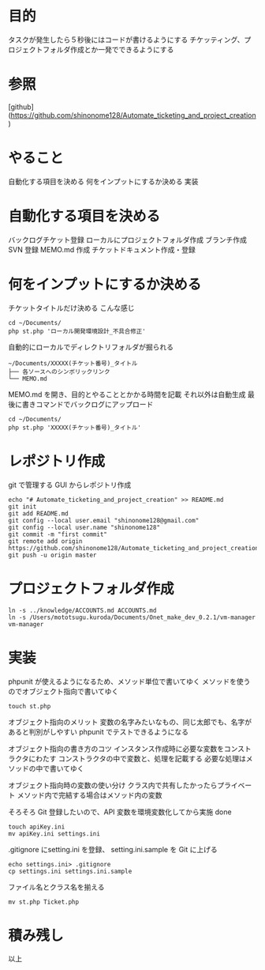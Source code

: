 # 目的

タスクが発生したら５秒後にはコードが書けるようにする
チケッティング、プロジェクトフォルダ作成とか一発でできるようにする

# 参照

[github]
(https://github.com/shinonome128/Automate_ticketing_and_project_creation)

# やること

自動化する項目を決める
何をインプットにするか決める
実装

# 自動化する項目を決める

バックログチケット登録
ローカルにプロジェクトフォルダ作成
ブランチ作成
SVN 登録
MEMO.md 作成
チケットドキュメント作成・登録

# 何をインプットにするか決める

チケットタイトルだけ決める
こんな感じ

    cd ~/Documents/
    php st.php 'ローカル開発環境設計_不具合修正'

自動的にローカルでディレクトリフォルダが掘られる

    ~/Documents/XXXXX(チケット番号)_タイトル
    ├── 各ソースへのシンボリックリンク
    └── MEMO.md

MEMO.md を開き、目的とやることとかかる時間を記載
それ以外は自動生成
最後に書きコマンドでバックログにアップロード

    cd ~/Documents/
    php st.php 'XXXXX(チケット番号)_タイトル'

# レポジトリ作成

git で管理する
GUI からレポジトリ作成

    echo "# Automate_ticketing_and_project_creation" >> README.md
    git init
    git add README.md
    git config --local user.email "shinonome128@gmail.com"
    git config --local user.name "shinonome128"
    git commit -m "first commit"
    git remote add origin https://github.com/shinonome128/Automate_ticketing_and_project_creation.git
    git push -u origin master

# プロジェクトフォルダ作成

    ln -s ../knowledge/ACCOUNTS.md ACCOUNTS.md
    ln -s /Users/mototsugu.kuroda/Documents/Onet_make_dev_0.2.1/vm-manager vm-manager

# 実装

phpunit が使えるようになるため、メソッド単位で書いてゆく
メソッドを使うのでオブジェクト指向で書いてゆく

    touch st.php

オブジェクト指向のメリット
変数の名字みたいなもの、同じ太郎でも、名字があると判別がしやすい
phpunit でテストできるようになる

オブジェクト指向の書き方のコツ
インスタンス作成時に必要な変数をコンストラクタにわたす
コンストラクタの中で変数と、処理を記載する
必要な処理はメソッドの中で書いてゆく

オブジェクト指向時の変数の使い分け
クラス内で共有したかったらプライベート
メソッド内で完結する場合はメソッド内の変数

そろそろ Git 登録したいので、API 変数を環境変数化してから実施
done

    touch apiKey.ini
    mv apiKey.ini settings.ini

.gitignore にsetting.ini を登録、 setting.ini.sample を Git に上げる

    echo settings.ini> .gitignore
    cp settings.ini settings.ini.sample

ファイル名とクラス名を揃える

    mv st.php Ticket.php

# 積み残し

以上
